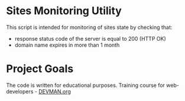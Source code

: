 # Sites Monitoring Utility

This script is intended for monitoring of sites state by checking that:

* response status code of the server is equal to 200 (HTTP OK)
* domain name expires in more than 1 month


# Project Goals

The code is written for educational purposes. Training course for web-developers - [DEVMAN.org](https://devman.org)
